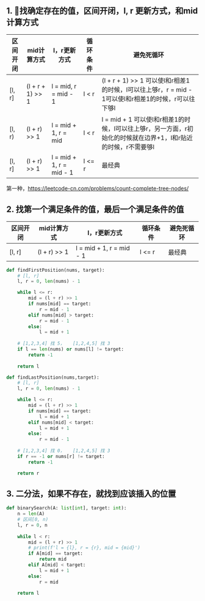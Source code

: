 ## 1. 找确定存在的值，区间开闭，l, r 更新方式，和mid计算方式

|  区间开闭 |           mid计算方式                | l，r更新方式              |   循环条件  |  避免死循环
|  ----    |             ----                   |   ----                   |   ----    | ----
| [l, r]  |        (l + r + 1) >> 1             | l = mid, r = mid - 1     |   l < r   |  (l + r + 1) >> 1 可以使l和r相差1的时候，l可以往上够r，r = mid - 1可以使l和r相差1的时候，r可以往下够l
| [l, r)  |        (l + r) >> 1                 | l = mid + 1, r = mid     |   l < r   |  l = mid + 1 可以使l和r相差1的时候，l可以往上够r，另一方面，r初始化的时候就在边界+1，l和r贴近的时候，r不需要够l
| [l, r]  |        (l + r) >> 1                 | l = mid + 1, r = mid - 1 |   l <= r  |  最经典


第一种，https://leetcode-cn.com/problems/count-complete-tree-nodes/
## 2. 找第一个满足条件的值，最后一个满足条件的值

|  区间开闭 |           mid计算方式                | l，r更新方式              |   循环条件  |  避免死循环
|  ----    |             ----                   |   ----                   |   ----    | ----
| [l, r]  |        (l + r) >> 1                 | l = mid + 1, r = mid - 1 |   l <= r  |  最经典

```python
def findFirstPosition(nums, target):
    # [l, r]
    l, r = 0, len(nums) - 1

    while l <= r:
        mid = (l + r) >> 1
        if nums[mid] == target:
            r = mid - 1
        elif nums[mid] > target:
            r = mid - 1
        else:
            l = mid + 1
    
    # [1,2,3,4] 找 5，   [1,2,4,5] 找 3
    if l == len(nums) or nums[l] != target:
        return -1
    
    return l

def findLastPosition(nums,target):
    # [l, r]
    l, r = 0, len(nums) - 1

    while l <= r:
        mid = (l + r) >> 1
        if nums[mid] == target:
            l = mid + 1
        elif nums[mid] < target:
            l = mid + 1
        else:
            r = mid - 1
    
    # [1,2,3,4] 找 0，   [1,2,4,5] 找 3
    if r == -1 or nums[r] != target:
        return -1

    return r


```

## 3. 二分法，如果不存在，就找到应该插入的位置

```python
def binarySearch(A: list[int], target: int):
    n = len(A)
    # 区间[0, n)
    l, r = 0, n
    
    while l < r:
        mid = (l + r) >> 1
        # print(f'l = {l}, r = {r}, mid = {mid}')
        if A[mid] == target:
            return mid
        elif A[mid] < target:
            l = mid + 1
        else:
            r = mid
    
    return l
```